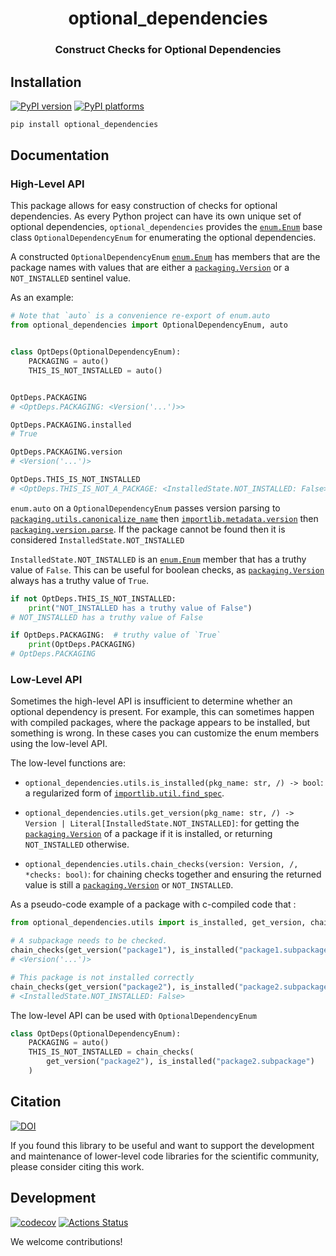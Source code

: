 <h1 align='center'> optional_dependencies </h1>
<h3 align="center">Construct Checks for Optional Dependencies</h3>

## Installation

[![PyPI version][pypi-version]][pypi-link]
[![PyPI platforms][pypi-platforms]][pypi-link]

<!-- [![Conda-Forge][conda-badge]][conda-link] -->

```bash
pip install optional_dependencies
```

## Documentation

### High-Level API

This package allows for easy construction of checks for optional dependencies.
As every Python project can have its own unique set of optional dependencies,
`optional_dependencies` provides the [`enum.Enum`][Enum-link] base class
`OptionalDependencyEnum` for enumerating the optional dependencies.

A constructed `OptionalDependencyEnum` [`enum.Enum`][Enum-link] has members that
are the package names with values that are either a
[`packaging.Version`][Version-link] or a `NOT_INSTALLED` sentinel value.

As an example:

```python
# Note that `auto` is a convenience re-export of enum.auto
from optional_dependencies import OptionalDependencyEnum, auto


class OptDeps(OptionalDependencyEnum):
    PACKAGING = auto()
    THIS_IS_NOT_INSTALLED = auto()


OptDeps.PACKAGING
# <OptDeps.PACKAGING: <Version('...')>>

OptDeps.PACKAGING.installed
# True

OptDeps.PACKAGING.version
# <Version('...')>

OptDeps.THIS_IS_NOT_INSTALLED
# <OptDeps.THIS_IS_NOT_A_PACKAGE: <InstalledState.NOT_INSTALLED: False>>
```

`enum.auto` on a `OptionalDependencyEnum` passes version parsing to
[`packaging.utils.canonicalize_name`](https://packaging.pypa.io/en/stable/utils.html#packaging.utils.canonicalize_name)
then
[`importlib.metadata.version`](https://docs.python.org/3/library/importlib.metadata.html)
then [`packaging.version.parse`][Version-link]. If the package cannot be found
then it is considered `InstalledState.NOT_INSTALLED`

`InstalledState.NOT_INSTALLED` is an [`enum.Enum`][Enum-link] member that has a
truthy value of `False`. This can be useful for boolean checks, as
[`packaging.Version`][Version-link] always has a truthy value of `True`.

```python
if not OptDeps.THIS_IS_NOT_INSTALLED:
    print("NOT_INSTALLED has a truthy value of False")
# NOT_INSTALLED has a truthy value of False

if OptDeps.PACKAGING:  # truthy value of `True`
    print(OptDeps.PACKAGING)
# OptDeps.PACKAGING
```

### Low-Level API

Sometimes the high-level API is insufficient to determine whether an optional
dependency is present. For example, this can sometimes happen with compiled
packages, where the package appears to be installed, but something is wrong. In
these cases you can customize the enum members using the low-level API.

The low-level functions are:

- `optional_dependencies.utils.is_installed(pkg_name: str, /) -> bool`: a
  regularized form of
  [`importlib.util.find_spec`](https://docs.python.org/3/library/importlib.html#importlib.util.find_spec).

- `optional_dependencies.utils.get_version(pkg_name: str, /) -> Version | Literal[InstalledState.NOT_INSTALLED]`:
  for getting the [`packaging.Version`][Version-link] of a package if it is
  installed, or returning `NOT_INSTALLED` otherwise.

- `optional_dependencies.utils.chain_checks(version: Version, /, *checks: bool)`:
  for chaining checks together and ensuring the returned value is still a
  [`packaging.Version`][Version-link] or `NOT_INSTALLED`.

As a pseudo-code example of a package with c-compiled code that :

```python
from optional_dependencies.utils import is_installed, get_version, chain_checks

# A subpackage needs to be checked.
chain_checks(get_version("package1"), is_installed("package1.subpackage"))
# <Version('...')>

# This package is not installed correctly
chain_checks(get_version("package2"), is_installed("package2.subpackage"))
# <InstalledState.NOT_INSTALLED: False>
```

The low-level API can be used with `OptionalDependencyEnum`

```python
class OptDeps(OptionalDependencyEnum):
    PACKAGING = auto()
    THIS_IS_NOT_INSTALLED = chain_checks(
        get_version("package2"), is_installed("package2.subpackage")
    )
```

## Citation

[![DOI][zenodo-badge]][zenodo-link]

If you found this library to be useful and want to support the development and
maintenance of lower-level code libraries for the scientific community, please
consider citing this work.

## Development

[![codecov][codecov-badge]][codecov-link]
[![Actions Status][actions-badge]][actions-link]

We welcome contributions!

<!-- prettier-ignore-start -->

[Enum-link]: https://docs.python.org/3/library/enum.html
[Version-link]: https://packaging.pypa.io/en/stable/version.html#packaging.version.Version

[actions-badge]:            https://github.com/GalacticDynamics/optional_dependencies/workflows/CI/badge.svg
[actions-link]:             https://github.com/GalacticDynamics/optional_dependencies/actions
[codecov-badge]:            https://codecov.io/gh/GalacticDynamics/optional_dependencies/graph/badge.svg
[codecov-link]:             https://codecov.io/gh/GalacticDynamics/optional_dependencies
[pypi-link]:                https://pypi.org/project/optional_dependencies/
[pypi-platforms]:           https://img.shields.io/pypi/pyversions/optional_dependencies
[pypi-version]:             https://img.shields.io/pypi/v/optional_dependencies
[zenodo-badge]:             https://zenodo.org/badge/DOI/10.5281/zenodo.13738124.svg
[zenodo-link]:              https://zenodo.org/doi/10.5281/zenodo.13738123

<!-- prettier-ignore-end -->
